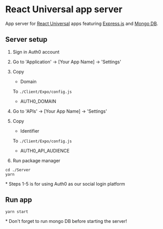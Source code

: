 # React Universal app server

App server for [React Universal](https://github.com/by12380/react-universal) apps featuring [Express.js](https://expressjs.com/) and [Mongo DB](https://www.mongodb.com/).


## Server setup


1. Sign in Auth0 account
2. Go to 'Application' -> [Your App Name] -> 'Settings'
3. Copy
    - Domain

    To `./Client/Expo/config.js`

    - AUTH0_DOMAIN

4. Go to 'APIs' -> [Your App Name] -> 'Settings'
5. Copy
    - Identifier

    To `./Client/Expo/config.js`

    - AUTH0_API_AUDIENCE
6. Run package manager
```
cd ./Server
yarn
```
\* Steps 1-5 is for using Auth0 as our social login platform

## Run app

```
yarn start
```

\* Don't forget to run mongo DB before starting the server!